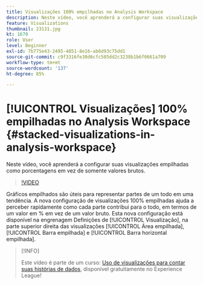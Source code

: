 ```yaml
---
title: Visualizações 100% empilhadas no Analysis Workspace
description: Neste vídeo, você aprenderá a configurar suas visualizações empilhadas como porcentagens em vez de somente valores brutos.
feature: Visualizations
thumbnail: 23131.jpg
kt: 1670
role: User
level: Beginner
exl-id: 7b775e43-2495-4851-8e16-ab6d93c75dd1
source-git-commit: c9f3316fe30d6cfc505dd2c3238b1b6f0661a709
workflow-type: tm+mt
source-wordcount: '137'
ht-degree: 85%

---
```


# [!UICONTROL Visualizações] 100% empilhadas no Analysis Workspace {#stacked-visualizations-in-analysis-workspace}

Neste vídeo, você aprenderá a configurar suas visualizações empilhadas como porcentagens em vez de somente valores brutos.

>[!VIDEO](https://video.tv.adobe.com/v/23131/?quality=12)

Gráficos empilhados são úteis para representar partes de um todo em uma tendência. A nova configuração de visualizações 100% empilhadas ajuda a perceber rapidamente como cada parte contribui para o todo, em termos de um valor em % em vez de um valor bruto. Esta nova configuração está disponível na engrenagem Definições de [!UICONTROL Visualização], na parte superior direita das visualizações [!UICONTROL Área empilhada], [!UICONTROL Barra empilhada] e [!UICONTROL Barra horizontal empilhada].

>[!INFO]
>
> Este vídeo é parte de um curso: [Uso de visualizações para contar suas histórias de dados](https://experienceleague.adobe.com/?recommended=Analytics-U-1-2021.1.visualizations&amp;lang=pt-BR), disponível gratuitamente no Experience League!
